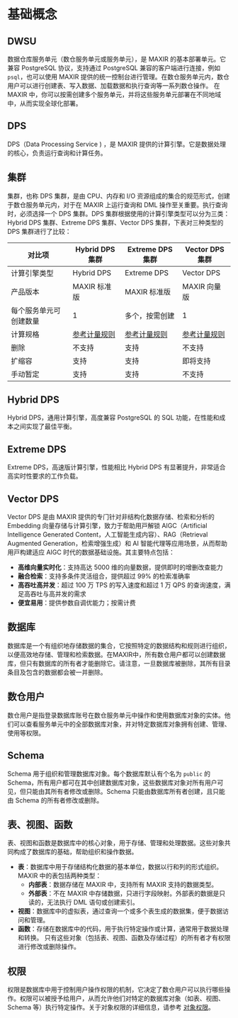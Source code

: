 # 基础概念

## DWSU
数据仓库服务单元（数仓服务单元或服务单元），是 MAXIR 的基本部署单元。它兼容 PostgreSQL 协议，支持通过 PostgreSQL 兼容的客户端进行连接，例如 `psql`，也可以使用 MAXIR 提供的统一控制台进行管理。在数仓服务单元内，数仓用户可以进行创建表、写入数据、加载数据和执行查询等一系列数仓操作。
在 MAXIR 中，你可以按需创建多个服务单元，并将这些服务单元部署在不同地域中，从而实现全球化部署。


## DPS
DPS（Data Processing Service ) ，是 MAXIR 提供的计算引擎。它是数据处理的核心，负责运行查询和计算任务。


## 集群
集群，也称 DPS 集群，是由 CPU、内存和 I/O 资源组成的集合的规范形式，创建于数仓服务单元内，对于在 MAXIR 上运行查询和 DML 操作至关重要。执行查询时，必须选择一个 DPS 集群。DPS 集群根据使用的计算引擎类型可以分为三类：Hybrid DPS 集群、Extreme DPS 集群、Vector DPS 集群，下表对三种类型的 DPS 集群进行了比较：

| **对比项** | **Hybrid DPS 集群** | **Extreme DPS 集群** | **Vector DPS 集群** |
| --- | --- | --- | --- |
| 计算引擎类型 | Hybrid DPS | Extreme DPS | Vector DPS |
| 产品版本 | MAXIR 标准版 | MAXIR 标准版 | MAXIR 向量版 |
| 每个服务单元可创建数量 | 1 | 多个，按需创建 | 1 |
| 计算规格 | [参考计量规则</font>](https://docs.ucloud.cn/maxir/buy/charge?id=%e8%ae%a1%e9%87%8f%e8%a7%84%e5%88%99) | [参考计量规则</font>](https://docs.ucloud.cn/maxir/buy/charge?id=%e8%ae%a1%e9%87%8f%e8%a7%84%e5%88%99) | [参考计量规则</font>](https://docs.ucloud.cn/maxir/buy/charge?id=%e8%ae%a1%e9%87%8f%e8%a7%84%e5%88%99) |
| 删除 | 不支持 | 支持 | 不支持 |
| 扩缩容 | 支持 | 支持 | 即将支持 |
| 手动暂定 | 支持 | 支持 | 不支持 |


## Hybrid DPS
Hybrid DPS，通用计算引擎，高度兼容 PostgreSQL 的 SQL 功能，在性能和成本之间实现了最佳平衡。


## Extreme DPS
Extreme DPS，高速版计算引擎，性能相比 Hybrid DPS 有显著提升，非常适合高实时性要求的工作负载。


## Vector DPS
Vector DPS 是由 MAXIR 提供的专⻔针对⾮结构化数据存储、检索和分析的 Embedding 向量存储与计算引擎，致⼒于帮助⽤⼾解锁 AIGC（Artificial Intelligence Generated Content，⼈⼯智能⽣成内容）、RAG（Retrieval Augmented Generation，检索增强⽣成）和 AI 智能代理等应⽤场景，从⽽帮助⽤⼾构建适应 AIGC 时代的数据基础设施。其主要特点包括： 
- **⾼维向量实时化**：⽀持⾼达 5000 维的向量数据，提供即时的增删改查能⼒ 
- **融合检索**：⽀持多条件灵活组合，提供超过 99% 的检索准确率 
- **⾼吞吐⾼并发**：超过 100 万 TPS 的写⼊速度和超过 1 万 QPS 的查询速度，满⾜⾼吞吐与⾼并发的需求 
- **便宜易⽤**：提供参数⾃调优能⼒；按需计费


## 数据库
数据库是一个有组织地存储数据的集合，它按照特定的数据结构和规则进行组织，以便高效地存储、管理和检索数据。在MAXIR中，所有数仓用户都可以创建数据库，但只有数据库的所有者才能删除它。请注意，一旦数据库被删除，其所有目录条目及包含的数据都会被一并删除。


## 数仓用户
数仓用户是指登录数据库账号在数仓服务单元中操作和使用数据库对象的实体。他们可以查看服务单元中的全部数据库对象，并对特定数据库对象拥有创建、管理、使用等权限。

## Schema
Schema 用于组织和管理数据库对象。每个数据库默认有个名为 `public` 的Schema，所有用户都可在其中创建数据库对象，这些数据库对象对所有用户可见，但只能由其所有者修改或删除。Schema 只能由数据库所有者创建，且只能由 Schema 的所有者修改或删除。



## 表、视图、函数
表、视图和函数是数据库中的核心对象，用于存储、管理和处理数据。这些对象共同构成了数据库的基础，帮助组织和操作数据。
- **表**：数据库中用于存储结构化数据的基本单位，数据以行和列的形式组织。MAXIR 中的表包括两种类型：
  - **内部表**：数据存储在 MAXIR 中，支持所有 MAXIR 支持的数据类型。
  - **外部表**：不在 MAXIR 中存储数据，只进行字段映射。外部表的数据是只读的，无法执行 DML 语句或创建索引。
- **视图**：数据库中的虚拟表，通过查询一个或多个表生成的数据集，便于数据访问和管理。
- **函数**：存储在数据库中的代码，用于执行特定操作或计算，通常用于数据处理和转换。
只有这些对象（包括表、视图、函数及存储过程）的所有者才有权限进行修改或删除操作。


## 权限
权限是数据库中用于控制用户操作权限的机制，它决定了数仓用户可以执行哪些操作。权限可以被授予给用户，从而允许他们对特定的数据库对象（如表、视图、Schema 等）执行特定操作。关于对象权限的详细信息，请参考 [对象权限](https://docs.ucloud.cn/maxir/guides/security/object-privileges)。


